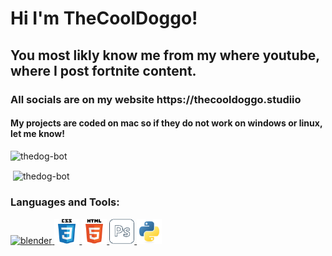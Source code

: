 <h1 align="left">Hi I'm TheCoolDoggo!</h1>
<h2 align="left">You most likly know me from my where youtube, where I post fortnite content. </h2>
<h3 align="left">All socials are on my website https://thecooldoggo.studiio </h3>
<h4 align="left">My projects are coded on mac so if they do not work on windows or linux, let me know! </h4>
<p align="left"> <img src="https://komarev.com/ghpvc/?username=thedog-bot&label=Profile%20views&color=0e75b6&style=flat" alt="thedog-bot" /> </p>
<p align="left">
</p>
<p>&nbsp;<img align="center" src="https://github-readme-stats.vercel.app/api?username=thedog-bot&show_icons=true&locale=en" alt="thedog-bot" /></p>

<h3 align="left">Languages and Tools:</h3>
<p align="left"> <a href="https://www.blender.org/" target="_blank" rel="noreferrer"> <img src="https://download.blender.org/branding/community/blender_community_badge_white.svg" alt="blender" width="40" height="40"/> </a> <a href="https://www.w3schools.com/css/" target="_blank" rel="noreferrer"> <img src="https://raw.githubusercontent.com/devicons/devicon/master/icons/css3/css3-original-wordmark.svg" alt="css3" width="40" height="40"/> </a> <a href="https://www.w3.org/html/" target="_blank" rel="noreferrer"> <img src="https://raw.githubusercontent.com/devicons/devicon/master/icons/html5/html5-original-wordmark.svg" alt="html5" width="40" height="40"/> </a> <a href="https://www.photoshop.com/en" target="_blank" rel="noreferrer"> <img src="https://raw.githubusercontent.com/devicons/devicon/master/icons/photoshop/photoshop-line.svg" alt="photoshop" width="40" height="40"/> </a> <a href="https://www.python.org" target="_blank" rel="noreferrer"> <img src="https://raw.githubusercontent.com/devicons/devicon/master/icons/python/python-original.svg" alt="python" width="40" height="40"/> </a> </p>
